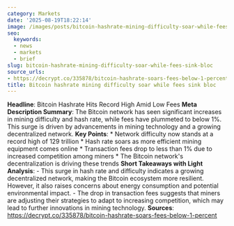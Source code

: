 ```yaml
---
category: Markets
date: '2025-08-19T18:22:14'
image: /images/posts/bitcoin-hashrate-mining-difficulty-soar-while-fees-sink-bloc.png
seo:
  keywords:
  - news
  - markets
  - brief
slug: bitcoin-hashrate-mining-difficulty-soar-while-fees-sink-bloc
source_urls:
- https://decrypt.co/335878/bitcoin-hashrate-soars-fees-below-1-percent
title: Bitcoin hashrate mining difficulty soar while fees sink bloc
---
```


**Headline**: Bitcoin Hashrate Hits Record High Amid Low Fees  **Meta Description Summary**: The Bitcoin network has seen significant increases in mining difficulty and hash rate, while fees have plummeted to below 1%. This surge is driven by advancements in mining technology and a growing decentralized network.  **Key Points**:  * Network difficulty now stands at a record high of 129 trillion * Hash rate soars as more efficient mining equipment comes online * Transaction fees drop to less than 1% due to increased competition among miners * The Bitcoin network's decentralization is driving these trends  **Short Takeaways with Light Analysis**:   - This surge in hash rate and difficulty indicates a growing decentralized network, making the Bitcoin ecosystem more resilient. However, it also raises concerns about energy consumption and potential environmental impact. - The drop in transaction fees suggests that miners are adjusting their strategies to adapt to increasing competition, which may lead to further innovations in mining technology.  **Sources**:  https://decrypt.co/335878/bitcoin-hashrate-soars-fees-below-1-percent
